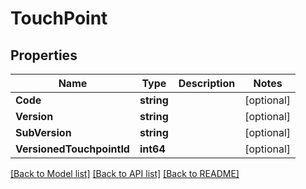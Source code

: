 # TouchPoint

## Properties

Name | Type | Description | Notes
------------ | ------------- | ------------- | -------------
**Code** | **string** |  | [optional] 
**Version** | **string** |  | [optional] 
**SubVersion** | **string** |  | [optional] 
**VersionedTouchpointId** | **int64** |  | [optional] 

[[Back to Model list]](../README.md#documentation-for-models) [[Back to API list]](../README.md#documentation-for-api-endpoints) [[Back to README]](../README.md)


